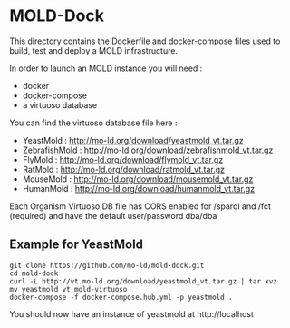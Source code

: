 # MOLD-Dock

This directory contains the Dockerfile and docker-compose files used to build, test and deploy a MOLD infrastructure.


In order to launch an MOLD instance you will need :

* docker
* docker-compose
* a virtuoso database

You can find the virtuoso database file here :

* YeastMold : http://mo-ld.org/download/yeastmold_vt.tar.gz
* ZebrafishMold : http://mo-ld.org/download/zebrafishmold_vt.tar.gz
* FlyMold : http://mo-ld.org/download/flymold_vt.tar.gz
* RatMold : http://mo-ld.org/download/ratmold_vt.tar.gz
* MouseMold : http://mo-ld.org/download/mousemold_vt.tar.gz
* HumanMold : http://mo-ld.org/download/humanmold_vt.tar.gz

Each Organism Virtuoso DB file has CORS enabled for /sparql and /fct (required) and have the default user/password dba/dba

## Example for YeastMold

```
git clone https://github.com/mo-ld/mold-dock.git
cd mold-dock
curl -L http://vt.mo-ld.org/download/yeastmold_vt.tar.gz | tar xvz
mv yeastmold_vt mold-virtuoso
docker-compose -f docker-compose.hub.yml -p yeastmold .
```

You should now have an instance of yeastmold at http://localhost

